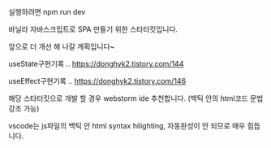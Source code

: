 실행하려면 
npm run dev

바닐라 자바스크립트로 SPA 만들기 위한 스타터킷입니다.

앞으로 더 개선 해 나갈 계획입니다~

useState구현기록 ..
https://donghyk2.tistory.com/144

useEffect구현기록 ..
https://donghyk2.tistory.com/146

해당 스타터킷으로 개발 할 경우 webstorm ide 추천합니다. (백틱 안의 html코드 문법 강조 가능)

vscode는 js파일의 백틱 안 html syntax hilighting, 자동완성이 안 되므로 매우 힘듭니다.
